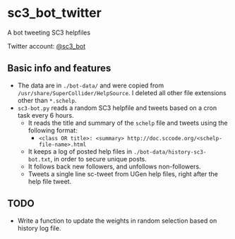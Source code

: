 # sc3_bot_twitter
A bot tweeting SC3 helpfiles

Twitter account: [@sc3_bot](https://twitter.com/sc3_bot)

## Basic info and features
* The data are in `./bot-data/` and were copied from `/usr/share/SuperCollider/HelpSource`.  I deleted all other file extensions other than `*.schelp`.
* `sc3-bot.py` reads a random SC3 helpfile and tweets based on a cron task every 6 hours.
    * It reads the title and summary of the `schelp` file and tweets using the following format:
      * `<class OR title>: <summary> http://doc.sccode.org/<schelp-file-name>.html`
    * It keeps a log of posted help files in `./bot-data/history-sc3-bot.txt`, in order to secure unique posts.
    * It follows back new followers, and unfollows non-followers.
    * Tweets a single line sc-tweet from UGen help files, right after the help file tweet.

## TODO
* Write a function to update the weights in random selection based on history log file.
